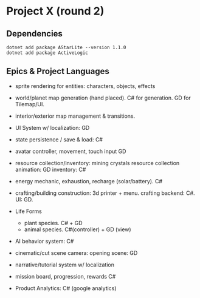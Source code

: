 # Project X (round 2)

## Dependencies

```
dotnet add package AStarLite --version 1.1.0
dotnet add package ActiveLogic
```

## Epics & Project Languages

- sprite rendering for entities: characters, objects, effects

- world/planet map generation (hand placed). C# for generation. GD for Tilemap/UI.
- interior/exterior map management &  transitions.

- UI System w/ localization: GD
- state persistence / save & load: C#

- avatar controller, movement, touch input
GD

- resource collection/inventory: mining crystals
resource collection animation: GD
inventory: C#
- energy mechanic, exhaustion, recharge  (solar/battery). C#
- crafting/building construction: 3d printer + menu. crafting backend: C#. UI: GD.

- Life Forms
    - plant species. C# + GD
    - animal species. C#(controller) + GD (view)

- AI behavior system: C#


- cinematic/cut scene camera: opening scene: GD

- narrative/tutorial system w/ localization

- mission board, progression, rewards
C#




- Product Analytics: C# (google analytics)